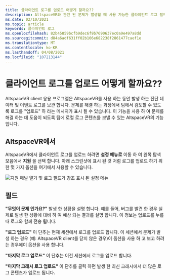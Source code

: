 ```yaml
---
title: 클라이언트 로그를 업로드 어떻게 할까요??
description: AltspaceVR와 관련 된 문제가 발생할 때 사용 가능한 클라이언트 로그 필드와 클라이언트 로그를 업로드 하는 방법에 대해 알아봅니다.
ms.date: 02/10/2021
ms.topic: article
keywords: 클라이언트 로그
ms.openlocfilehash: 82b45859bcfb9dec6f9b7690637ec0a9e497a8dd
ms.sourcegitcommit: d84a6adf631ff02b106e682238f2861477caef1e
ms.translationtype: MT
ms.contentlocale: ko-KR
ms.lasthandoff: 04/08/2021
ms.locfileid: "107213144"
---
```

# <a name="how-do-i-upload-my-client-logs"></a>클라이언트 로그를 업로드 어떻게 할까요??

AltspaceVR client 응용 프로그램은 AltspaceVR를 사용 하는 동안 발생 하는 진단 데이터 및 이벤트 로그를 보관 합니다. 문제를 해결 하는 과정에서 팀에서 검토할 수 있도록 로그를 "업로드" 하 라는 메시지가 표시 될 수 있습니다. 이 기능을 사용 하 여 문제를 해결 하는 데 도움이 되도록 팀에 로컬 로그 콘텐츠를 보낼 수 있는 AltspaceVR의 기능입니다.

## <a name="in-altspacevr"></a>AltspaceVR에서

AltspaceVR에서 클라이언트 로그를 업로드 하려면 **설정 메뉴로** 이동 하 여 왼쪽 탐색 모음에서 **지원** 을 선택 합니다. 아래 스크린샷에 표시 된 것 처럼 로그를 업로드 하기 위한 몇 가지 옵션을 여기에서 사용할 수 있습니다.

![지원 패널 열기 및 로그 필드가 강조 표시 된 설정 메뉴](images/help-altvr-uploadlogs.png)

## <a name="fields"></a>필드

**"무엇이 문제 인가요?"**
발생 한 상황을 설명 합니다. 예를 들어, 버그를 발견 한 경우 실제로 발생 한 상황에 대비 하 여 예상 되는 결과를 설명 합니다. 이 정보는 업로드를 누를 때 로그와 함께 전송 됩니다.

**"로그 업로드"** 이 단추는 현재 세션에서 로그를 업로드 합니다. 이 세션에서 문제가 발생 하는 경우 (예: AltspaceVR client를 닫지 않은 경우)이 옵션을 사용 하 고 보고 하려는 경우에이 옵션을 사용 합니다.

**"마지막 로그 업로드"** 이 단추는 이전 세션에서 로그를 업로드 합니다.

**"마지막 크래시 로그 업로드"** 이 단추를 클릭 하면 발생 한 최신 크래시에서 더 많은 로그 콘텐츠가 업로드 됩니다.